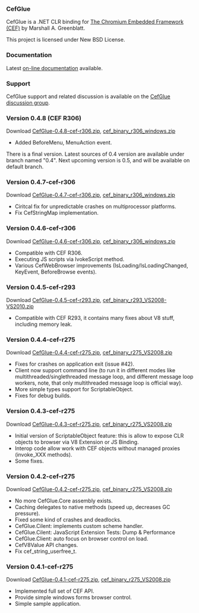 ### CefGlue

CefGlue is a .NET CLR binding for [The Chromium Embedded Framework (CEF)](http://code.google.com/p/chromiumembedded) by Marshall A. Greenblatt.

This project is licensed under New BSD License.


### Documentation

Latest [on-line documentation](http://cefglue.dmitriid.com/doc/) available.


### Support

CefGlue support and related discussion is available on the [CefGlue discussion group](https://groups.google.com/forum/#!forum/cefglue).


### Version 0.4.8 (CEF R306)

Download [CefGlue-0.4.8-cef-r306.zip](https://bitbucket.org/fddima/cefglue/downloads/CefGlue-0.4.8-cef-r306.zip), [cef_binary_r306_windows.zip](http://chromiumembedded.googlecode.com/files/cef_binary_r306_windows.zip)

- Added BeforeMenu, MenuAction event.

There is a final version. Latest sources of 0.4 version are available under branch named "0.4".
Next upcoming version is 0.5, and will be available on default branch.


### Version 0.4.7-cef-r306

Download [CefGlue-0.4.7-cef-r306.zip](https://bitbucket.org/fddima/cefglue/downloads/CefGlue-0.4.7-cef-r306.zip), [cef_binary_r306_windows.zip](http://chromiumembedded.googlecode.com/files/cef_binary_r306_windows.zip)

- Ciritcal fix for unpredictable crashes on multiprocessor platforms.
- Fix CefStringMap implementation.


### Version 0.4.6-cef-r306

Download [CefGlue-0.4.6-cef-r306.zip](https://bitbucket.org/fddima/cefglue/downloads/CefGlue-0.4.6-cef-r306.zip), [cef_binary_r306_windows.zip](http://chromiumembedded.googlecode.com/files/cef_binary_r306_windows.zip)

- Compatible with CEF R306.
- Executing JS scripts via IvokeScript method.
- Various CefWebBrowser improvements (IsLoading/IsLoadingChanged, KeyEvent, BeforeBrowse events). 


### Version 0.4.5-cef-r293

Download [CefGlue-0.4.5-cef-r293.zip](https://bitbucket.org/fddima/cefglue/downloads/CefGlue-0.4.5-cef-r293.zip), [cef_binary_r293_VS2008-VS2010.zip](http://chromiumembedded.googlecode.com/files/cef_binary_r293_VS2008-VS2010.zip)

- Compatible with CEF R293, it contains many fixes about V8 stuff, including memory leak.


### Version 0.4.4-cef-r275

Download [CefGlue-0.4.4-cef-r275.zip](https://bitbucket.org/fddima/cefglue/downloads/CefGlue-0.4.4-cef-r275.zip), [cef_binary_r275_VS2008.zip](http://chromiumembedded.googlecode.com/files/cef_binary_r275_VS2008.zip)

- Fixes for crashes on application exit (issue #42).
- Client now support command line (to run it in different modes like multithreaded/singlethreaded message loop, and different message loop workers, note, that only multithreaded message loop is official way).
- More simple types support for ScriptableObject.
- Fixes for debug builds.


### Version 0.4.3-cef-r275

Download [CefGlue-0.4.3-cef-r275.zip](https://bitbucket.org/fddima/cefglue/downloads/CefGlue-0.4.3-cef-r275.zip), [cef_binary_r275_VS2008.zip](http://chromiumembedded.googlecode.com/files/cef_binary_r275_VS2008.zip)

- Initial version of ScriptableObject feature: this is allow to expose CLR objects to browser via V8 Extension or JS Binding.
- Interop code allow work with CEF objects without managed proxies (invoke_XXX methods).
- Some fixes.


### Version 0.4.2-cef-r275

Download [CefGlue-0.4.2-cef-r275.zip](https://bitbucket.org/fddima/cefglue/downloads/CefGlue-0.4.2-cef-r275.zip), [cef_binary_r275_VS2008.zip](http://chromiumembedded.googlecode.com/files/cef_binary_r275_VS2008.zip)

- No more CefGlue.Core assembly exists.
- Caching delegates to native methods (speed up, decreases GC pressure).
- Fixed some kind of crashes and deadlocks.
- CefGlue.Cilent: implements custom scheme handler.
- CefGlue.Cilent: JavaScript Extension Tests: Dump & Performance
- CefGlue.Client: auto focus on browser control on load.
- CefV8Value API changes.
- Fix cef_string_userfree_t.


### Version 0.4.1-cef-r275

Download [CefGlue-0.4.1-cef-r275.zip](https://bitbucket.org/fddima/cefglue/downloads/CefGlue-0.4.1-cef-r275.zip), [cef_binary_r275_VS2008.zip](http://chromiumembedded.googlecode.com/files/cef_binary_r275_VS2008.zip)

- Implemented full set of CEF API.
- Provide simple windows forms browser control.
- Simple sample application.

